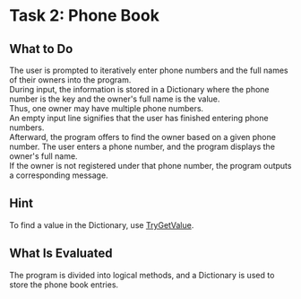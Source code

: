 # Task 2: Phone Book

## What to Do
The user is prompted to iteratively enter phone numbers and the full names of their owners into the program.  
During input, the information is stored in a Dictionary where the phone number is the key and the owner's full name is the value.  
Thus, one owner may have multiple phone numbers.  
An empty input line signifies that the user has finished entering phone numbers.  
Afterward, the program offers to find the owner based on a given phone number. The user enters a phone number, and the program displays the owner's full name.  
If the owner is not registered under that phone number, the program outputs a corresponding message.

## Hint
To find a value in the Dictionary, use [TryGetValue](https://learn.microsoft.com/en-us/dotnet/api/system.collections.generic.dictionary-2.trygetvalue?view=net-5.0).

## What Is Evaluated
The program is divided into logical methods, and a Dictionary is used to store the phone book entries.
